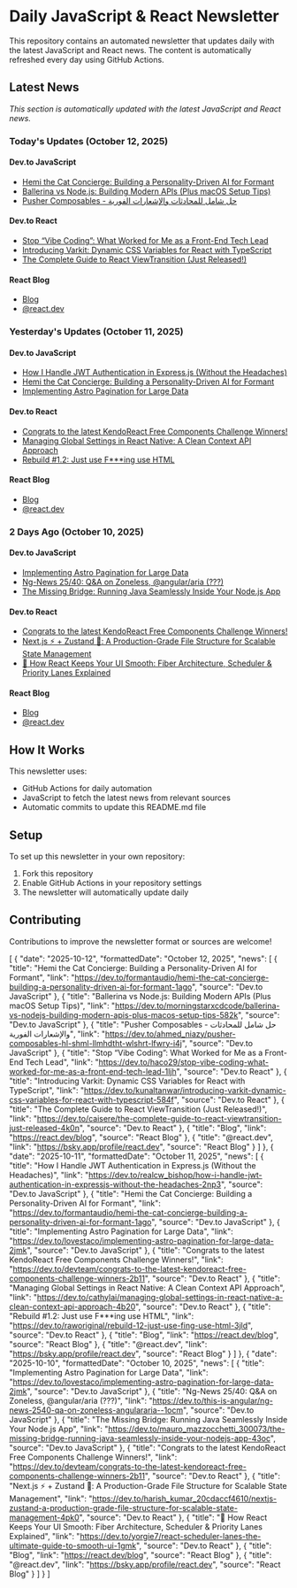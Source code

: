 # Daily JavaScript & React Newsletter

This repository contains an automated newsletter that updates daily with the latest JavaScript and React news. The content is automatically refreshed every day using GitHub Actions.

## Latest News

*This section is automatically updated with the latest JavaScript and React news.*

### Today's Updates (October 12, 2025)

#### Dev.to JavaScript

- [Hemi the Cat Concierge: Building a Personality-Driven AI for Formant](https://dev.to/formantaudio/hemi-the-cat-concierge-building-a-personality-driven-ai-for-formant-1ago)
- [Ballerina vs Node.js: Building Modern APIs (Plus macOS Setup Tips)](https://dev.to/morningstarxcdcode/ballerina-vs-nodejs-building-modern-apis-plus-macos-setup-tips-582k)
- [Pusher Composables - حل شامل للمحادثات والإشعارات الفورية](https://dev.to/ahmed_niazy/pusher-composables-hl-shml-llmhdtht-wlshrt-lfwry-i4j)

#### Dev.to React

- [Stop “Vibe Coding”: What Worked for Me as a Front-End Tech Lead](https://dev.to/haco29/stop-vibe-coding-what-worked-for-me-as-a-front-end-tech-lead-1ljh)
- [Introducing Varkit: Dynamic CSS Variables for React with TypeScript](https://dev.to/kunaltanwar/introducing-varkit-dynamic-css-variables-for-react-with-typescript-584f)
- [The Complete Guide to React ViewTransition (Just Released!)](https://dev.to/caisere/the-complete-guide-to-react-viewtransition-just-released-4k0n)

#### React Blog

- [Blog](https://react.dev/blog)
- [@react.dev](https://bsky.app/profile/react.dev)

### Yesterday's Updates (October 11, 2025)

#### Dev.to JavaScript

- [How I Handle JWT Authentication in Express.js (Without the Headaches)](https://dev.to/realcw_bishop/how-i-handle-jwt-authentication-in-expressjs-without-the-headaches-2np3)
- [Hemi the Cat Concierge: Building a Personality-Driven AI for Formant](https://dev.to/formantaudio/hemi-the-cat-concierge-building-a-personality-driven-ai-for-formant-1ago)
- [Implementing Astro Pagination for Large Data](https://dev.to/lovestaco/implementing-astro-pagination-for-large-data-2jmk)

#### Dev.to React

- [Congrats to the latest KendoReact Free Components Challenge Winners!](https://dev.to/devteam/congrats-to-the-latest-kendoreact-free-components-challenge-winners-2b11)
- [Managing Global Settings in React Native: A Clean Context API Approach](https://dev.to/cathylai/managing-global-settings-in-react-native-a-clean-context-api-approach-4b20)
- [Rebuild #1.2: Just use F***ing use HTML](https://dev.to/raworiginal/rebuild-12-just-use-fing-use-html-3jld)

#### React Blog

- [Blog](https://react.dev/blog)
- [@react.dev](https://bsky.app/profile/react.dev)

### 2 Days Ago (October 10, 2025)

#### Dev.to JavaScript

- [Implementing Astro Pagination for Large Data](https://dev.to/lovestaco/implementing-astro-pagination-for-large-data-2jmk)
- [Ng-News 25/40: Q&A on Zoneless, @angular/aria (???)](https://dev.to/this-is-angular/ng-news-2540-qa-on-zoneless-angulararia--1ocm)
- [The Missing Bridge: Running Java Seamlessly Inside Your Node.js App](https://dev.to/mauro_mazzocchetti_300073/the-missing-bridge-running-java-seamlessly-inside-your-nodejs-app-43oc)

#### Dev.to React

- [Congrats to the latest KendoReact Free Components Challenge Winners!](https://dev.to/devteam/congrats-to-the-latest-kendoreact-free-components-challenge-winners-2b11)
- [Next.js ⚡ + Zustand 🐻: A Production-Grade File Structure for Scalable State Management](https://dev.to/harish_kumar_20cdaccf4610/nextjs-zustand-a-production-grade-file-structure-for-scalable-state-management-4pk0)
- [🚀 How React Keeps Your UI Smooth: Fiber Architecture, Scheduler & Priority Lanes Explained](https://dev.to/yorgie7/react-scheduler-lanes-the-ultimate-guide-to-smooth-ui-1gmk)

#### React Blog

- [Blog](https://react.dev/blog)
- [@react.dev](https://bsky.app/profile/react.dev)

## How It Works

This newsletter uses:
- GitHub Actions for daily automation
- JavaScript to fetch the latest news from relevant sources
- Automatic commits to update this README.md file

## Setup

To set up this newsletter in your own repository:

1. Fork this repository
2. Enable GitHub Actions in your repository settings
3. The newsletter will automatically update daily

## Contributing

Contributions to improve the newsletter format or sources are welcome!

<!-- NEWS_DATA_START -->
[
  {
    "date": "2025-10-12",
    "formattedDate": "October 12, 2025",
    "news": [
      {
        "title": "Hemi the Cat Concierge: Building a Personality-Driven AI for Formant",
        "link": "https://dev.to/formantaudio/hemi-the-cat-concierge-building-a-personality-driven-ai-for-formant-1ago",
        "source": "Dev.to JavaScript"
      },
      {
        "title": "Ballerina vs Node.js: Building Modern APIs (Plus macOS Setup Tips)",
        "link": "https://dev.to/morningstarxcdcode/ballerina-vs-nodejs-building-modern-apis-plus-macos-setup-tips-582k",
        "source": "Dev.to JavaScript"
      },
      {
        "title": "Pusher Composables - حل شامل للمحادثات والإشعارات الفورية",
        "link": "https://dev.to/ahmed_niazy/pusher-composables-hl-shml-llmhdtht-wlshrt-lfwry-i4j",
        "source": "Dev.to JavaScript"
      },
      {
        "title": "Stop “Vibe Coding”: What Worked for Me as a Front-End Tech Lead",
        "link": "https://dev.to/haco29/stop-vibe-coding-what-worked-for-me-as-a-front-end-tech-lead-1ljh",
        "source": "Dev.to React"
      },
      {
        "title": "Introducing Varkit: Dynamic CSS Variables for React with TypeScript",
        "link": "https://dev.to/kunaltanwar/introducing-varkit-dynamic-css-variables-for-react-with-typescript-584f",
        "source": "Dev.to React"
      },
      {
        "title": "The Complete Guide to React ViewTransition (Just Released!)",
        "link": "https://dev.to/caisere/the-complete-guide-to-react-viewtransition-just-released-4k0n",
        "source": "Dev.to React"
      },
      {
        "title": "Blog",
        "link": "https://react.dev/blog",
        "source": "React Blog"
      },
      {
        "title": "@react.dev",
        "link": "https://bsky.app/profile/react.dev",
        "source": "React Blog"
      }
    ]
  },
  {
    "date": "2025-10-11",
    "formattedDate": "October 11, 2025",
    "news": [
      {
        "title": "How I Handle JWT Authentication in Express.js (Without the Headaches)",
        "link": "https://dev.to/realcw_bishop/how-i-handle-jwt-authentication-in-expressjs-without-the-headaches-2np3",
        "source": "Dev.to JavaScript"
      },
      {
        "title": "Hemi the Cat Concierge: Building a Personality-Driven AI for Formant",
        "link": "https://dev.to/formantaudio/hemi-the-cat-concierge-building-a-personality-driven-ai-for-formant-1ago",
        "source": "Dev.to JavaScript"
      },
      {
        "title": "Implementing Astro Pagination for Large Data",
        "link": "https://dev.to/lovestaco/implementing-astro-pagination-for-large-data-2jmk",
        "source": "Dev.to JavaScript"
      },
      {
        "title": "Congrats to the latest KendoReact Free Components Challenge Winners!",
        "link": "https://dev.to/devteam/congrats-to-the-latest-kendoreact-free-components-challenge-winners-2b11",
        "source": "Dev.to React"
      },
      {
        "title": "Managing Global Settings in React Native: A Clean Context API Approach",
        "link": "https://dev.to/cathylai/managing-global-settings-in-react-native-a-clean-context-api-approach-4b20",
        "source": "Dev.to React"
      },
      {
        "title": "Rebuild #1.2: Just use F***ing use HTML",
        "link": "https://dev.to/raworiginal/rebuild-12-just-use-fing-use-html-3jld",
        "source": "Dev.to React"
      },
      {
        "title": "Blog",
        "link": "https://react.dev/blog",
        "source": "React Blog"
      },
      {
        "title": "@react.dev",
        "link": "https://bsky.app/profile/react.dev",
        "source": "React Blog"
      }
    ]
  },
  {
    "date": "2025-10-10",
    "formattedDate": "October 10, 2025",
    "news": [
      {
        "title": "Implementing Astro Pagination for Large Data",
        "link": "https://dev.to/lovestaco/implementing-astro-pagination-for-large-data-2jmk",
        "source": "Dev.to JavaScript"
      },
      {
        "title": "Ng-News 25/40: Q&A on Zoneless, @angular/aria (???)",
        "link": "https://dev.to/this-is-angular/ng-news-2540-qa-on-zoneless-angulararia--1ocm",
        "source": "Dev.to JavaScript"
      },
      {
        "title": "The Missing Bridge: Running Java Seamlessly Inside Your Node.js App",
        "link": "https://dev.to/mauro_mazzocchetti_300073/the-missing-bridge-running-java-seamlessly-inside-your-nodejs-app-43oc",
        "source": "Dev.to JavaScript"
      },
      {
        "title": "Congrats to the latest KendoReact Free Components Challenge Winners!",
        "link": "https://dev.to/devteam/congrats-to-the-latest-kendoreact-free-components-challenge-winners-2b11",
        "source": "Dev.to React"
      },
      {
        "title": "Next.js ⚡ + Zustand 🐻: A Production-Grade File Structure for Scalable State Management",
        "link": "https://dev.to/harish_kumar_20cdaccf4610/nextjs-zustand-a-production-grade-file-structure-for-scalable-state-management-4pk0",
        "source": "Dev.to React"
      },
      {
        "title": "🚀 How React Keeps Your UI Smooth: Fiber Architecture, Scheduler & Priority Lanes Explained",
        "link": "https://dev.to/yorgie7/react-scheduler-lanes-the-ultimate-guide-to-smooth-ui-1gmk",
        "source": "Dev.to React"
      },
      {
        "title": "Blog",
        "link": "https://react.dev/blog",
        "source": "React Blog"
      },
      {
        "title": "@react.dev",
        "link": "https://bsky.app/profile/react.dev",
        "source": "React Blog"
      }
    ]
  }
]
<!-- NEWS_DATA_END -->
